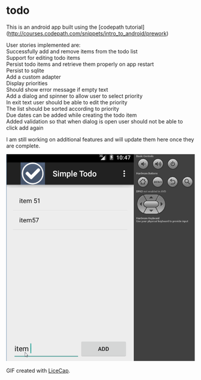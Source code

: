 # todo

This is an android app built using the [codepath tutorial] (http://courses.codepath.com/snippets/intro_to_android/prework)<br>


User stories implemented are: <br>
Successfully add and remove items from the todo list<br>
Support for editing todo items <br>
Persist todo items and retrieve them properly on app restart<br>
Persist to sqlite<br>
Add a custom adapter<br>
Display priorities<br>
Should show error message if empty text<br>
Add a dialog and spinner to allow user to select priority<br>
In exit text user should be able to edit the priority<br>
The list should be sorted according to priority<br>
Due dates can be added while creating the todo item<br>
Added validation so that when dialog is open user should not be able to click add again<br>

I am still working on additional features and will update them here once they are complete. 

![alt tag](https://github.com/pshegde/todo/blob/master/gifs/todo.gif)

GIF created with [LiceCap](http://www.cockos.com/licecap/).
